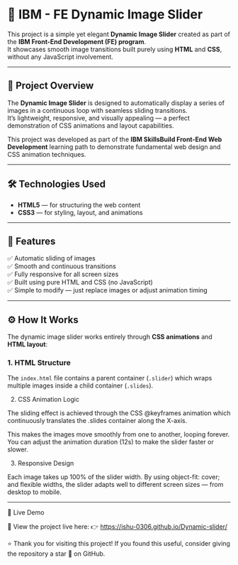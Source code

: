 # 🌈 IBM - FE Dynamic Image Slider

This project is a simple yet elegant **Dynamic Image Slider** created as part of the **IBM Front-End Development (FE) program**.  
It showcases smooth image transitions built purely using **HTML** and **CSS**, without any JavaScript involvement.

---

## 🧠 Project Overview

The **Dynamic Image Slider** is designed to automatically display a series of images in a continuous loop with seamless sliding transitions.  
It’s lightweight, responsive, and visually appealing — a perfect demonstration of CSS animations and layout capabilities.

This project was developed as part of the **IBM SkillsBuild Front-End Web Development** learning path to demonstrate fundamental web design and CSS animation techniques.

---

## 🛠️ Technologies Used

- **HTML5** — for structuring the web content  
- **CSS3** — for styling, layout, and animations  

---

## 🎯 Features

✅ Automatic sliding of images  
✅ Smooth and continuous transitions  
✅ Fully responsive for all screen sizes  
✅ Built using pure HTML and CSS (no JavaScript)  
✅ Simple to modify — just replace images or adjust animation timing  

---

## ⚙️ How It Works

The dynamic image slider works entirely through **CSS animations** and **HTML layout**:

### 1. HTML Structure
The `index.html` file contains a parent container (`.slider`) which wraps multiple images inside a child container (`.slides`).

2. CSS Animation Logic

The sliding effect is achieved through the CSS @keyframes animation which continuously translates the .slides container along the X-axis.

This makes the images move smoothly from one to another, looping forever.
You can adjust the animation duration (12s) to make the slider faster or slower.

3. Responsive Design

Each image takes up 100% of the slider width.
By using object-fit: cover; and flexible widths, the slider adapts well to different screen sizes — from desktop to mobile.


---
🚀 Live Demo

🔗 View the project live here:
👉 https://ishu-0306.github.io/Dynamic-slider/



⭐ Thank you for visiting this project!
If you found this useful, consider giving the repository a star 🌟 on GitHub.
